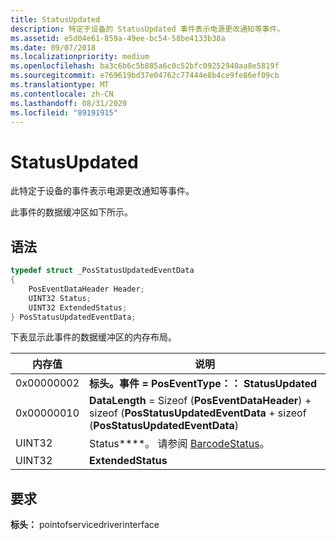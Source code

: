 ```yaml
---
title: StatusUpdated
description: 特定于设备的 StatusUpdated 事件表示电源更改通知等事件。
ms.assetid: e5d04e61-859a-49ee-bc54-58be4133b38a
ms.date: 09/07/2018
ms.localizationpriority: medium
ms.openlocfilehash: ba3c6b6c5b885a6c0c52bfc09252940aa8e5819f
ms.sourcegitcommit: e769619bd37e04762c77444e8b4ce9fe86ef09cb
ms.translationtype: MT
ms.contentlocale: zh-CN
ms.lasthandoff: 08/31/2020
ms.locfileid: "89191915"
---
```

# <a name="statusupdated"></a>StatusUpdated

此特定于设备的事件表示电源更改通知等事件。

此事件的数据缓冲区如下所示。

## <a name="syntax"></a>语法

```cpp
typedef struct _PosStatusUpdatedEventData
{
    PosEventDataHeader Header;
    UINT32 Status;
    UINT32 ExtendedStatus;
} PosStatusUpdatedEventData;
```

下表显示此事件的数据缓冲区的内存布局。

| 内存值    | 说明 |
|-----------------| -------------------------------------------|
| 0x00000002 | **标头。事件 = PosEventType：： StatusUpdated**  |
| 0x00000010 | **DataLength** = Sizeof (**PosEventDataHeader**) + sizeof (**PosStatusUpdatedEventData** + sizeof (**PosStatusUpdatedEventData**)  |
| UINT32     | Status****。 请参阅 [BarcodeStatus](/windows-hardware/drivers/ddi/pointofservicecommontypes/ne-pointofservicecommontypes-_barcodestatus)。   |
| UINT32     | **ExtendedStatus** |

## <a name="requirements"></a>要求

**标头：** pointofservicedriverinterface